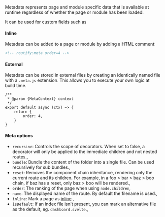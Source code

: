 Metadata represents page and module specific data that is available at runtime regardless of whether the page or module has been loaded.

It can be used for custom fields such as 

#### Inline
Metadata can be added to a page or module by adding a HTML comment:
```html
<!-- routify:meta order=4 -->
```

#### External
Metadata can be stored in external files by creating an identically named file with a `.meta.js` extension. This allows you to execute your own logic at build time.

```
/**
 * @param {MetaContext} context
 */
export default async (ctx) => {    
    return {
        order: 4,
    }
}

```

#### Meta options
- `recursive`: Controls the scope of decorators. When set to false, a decorator will only be applied to the immediate children and not nested routes.,
- `bundle`: Bundle the content of the folder into a single file. Can be used recursively for sub bundles.,
- `reset`: Removes the component chain inheritance, rendering only the current route and its children. For example, in a foo > bar > baz > boo chain, if baz has a reset, only baz > boo will be rendered.,
- `order`: The ranking of the page when using `node.children`,
- `name`: The displayed name of the route. By default the filename is used.,
- `inline`: Mark a page as [inline](/docs/guide/concepts/inlined-pages).,
- `isDefault`: If an index file isn't present, you can mark an alternative file as the default, eg. `dashboard.svelte`.,